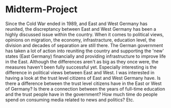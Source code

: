 # Midterm-Project

Since the Cold War ended in 1989, and East and West Germany has reunited, the discreptancy between East and West Germany has been a highly discussed issue within the country.
When it comes to political views, opinions on migration, the economy, infrastracture, education level, the division and decades of separation are still there. 
The German government has taken a lot of action into reuniting the country and supporting the 'new' states (East Germany) financially and providing infrastructure to improve life in the East.
Although the differences aren't as big as they once were, the measures haven't been fully successful yet.
Especially interesting is the difference in political views between East and West. I was interested in having a look at the trust level citizens of East and West Germany have. 
Is there a difference between the trust level citizens have in the East or West of Germany? Is there a connection between the years of full-time education and the trust people have in the government? How much time do people spend on consuming media related to news and politics? Etc.
